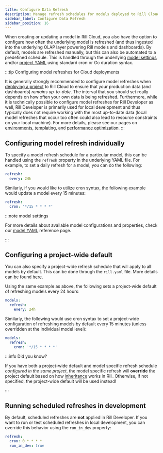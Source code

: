 ```yaml
---
title: Configure Data Refresh
description: Manage refresh schedules for models deployed to Rill Cloud
sidebar_label: Configure Data Refresh
sidebar_position: 16
---
```


<!-- WARNING: There are links to this page in source code. If you move it, find and replace the links and consider adding a redirect in docusaurus.config.js. -->

When creating or updating a model in Rill Cloud, you also have the option to configure how often the underlying model is refreshed (and thus ingested into the underlying OLAP layer powering Rill models and dashboards). By default, models are refreshed manually, but this can also be automated to a predefined schedule. This is handled through the underlying [model settings](/reference/project-files/advanced-models) and/or [project YAML](/reference/project-files/rill-yaml#project-wide-defaults) using standard cron or Go duration syntax.

:::tip Configuring model refreshes for Cloud deployments

It is generally strongly recommended to configure model refreshes when [deploying a project](/deploy/deploy-dashboard) to Rill Cloud to ensure that your production data (and dashboards) _remains up-to-date_. The interval that you should set really depends on how often your own data is being refreshed. Furthermore, while it is technically possible to configure model refreshes for Rill Developer as well, Rill Developer is primarily used for local development and thus typically does not require working with the most up-to-date data (local model refreshes that occur too often could also lead to resource constraints on your local machine). For more details, please see our pages on [environments](/connect/credentials#variables), [templating](/connect/templating), and [performance optimization](/deploy/performance).
:::

## Configuring model refresh individually

To specify a model refresh schedule for a particular model, this can be handled using the `refresh` property in the underlying YAML file. For example, to set a daily refresh for a model, you can do the following:

```yaml
refresh:
  every: 24h
```

Similarly, if you would like to utilize cron syntax, the following example would update a model every 15 minutes:

```yaml
refresh:
  cron: '*/15 * * * *'
```

:::note model settings

For more details about available model configurations and properties, check our [model YAML](/reference/project-files/advanced-models) reference page.

:::

## Configuring a project-wide default

You can also specify a project-wide refresh schedule that will apply to all models by default. This can be done through the `rill.yaml` file. More details can be found [here](/reference/project-files/rill-yaml#project-wide-defaults).

Using the same example as above, the following sets a project-wide default of refreshing models every 24 hours:
```yaml
models:
  refresh:
    every: 24h
```

Similarly, the following would use cron syntax to set a project-wide configuration of refreshing models by default every 15 minutes (unless overridden at the individual model level):
```yaml
models:
  refresh:
    cron: '*/15 * * * *'
```

:::info Did you know?

If you have both a project-wide default and model specific refresh schedule _configured in the same project_, the model specific refresh will **override** the project default based on how [inheritance](/build/models/environments#specifying-environment-specific-yaml-overrides) works in Rill. Otherwise, if not specified, the project-wide default will be used instead!

:::

## Running scheduled refreshes in development

By default, scheduled refreshes are **not** applied in Rill Developer. If you want to run or test scheduled refreshes in local development, you can override this behavior using the `run_in_dev` property:
```yaml
refresh:
  cron: 0 * * * *
  run_in_dev: true
```
